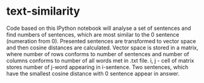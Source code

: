 # text-similarity
Code based on this IPython notebook will analyse a set of sentences and find numbers of sentences, which are most similar to the 0 sentence (numeration from 0).  Presented sentences are transformed to vector space and then cosine distances are calculated. Vector space is stored in a matrix, where number of rows conforms to number of sentences and number of columns conforms to number of all words met in .txt file. i, j - cell of matrix stores number of j-word appearing in i-sentence.
Two sentences, which have the smallest cosine distance with 0 sentence appear in answer.
